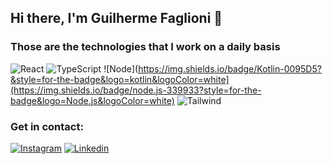 ## Hi there, I'm Guilherme Faglioni 🤖

### Those are the technologies that I work on a daily basis
![React](https://img.shields.io/badge/React-20232A?style=for-the-badge&logo=react&logoColor=61DAFB) ![TypeScript](https://img.shields.io/badge/TypeScript-007ACC?style=for-the-badge&logo=typescript&logoColor=white) ![Node](https://img.shields.io/badge/Kotlin-0095D5?&style=for-the-badge&logo=kotlin&logoColor=white](https://img.shields.io/badge/node.js-339933?style=for-the-badge&logo=Node.js&logoColor=white) ![Tailwind](https://img.shields.io/badge/Tailwind_CSS-38B2AC?style=for-the-badge&logo=tailwind-css&logoColor=white)

### Get in contact:
<a href="https://www.instagram.com/guilhermefaglioni?igsh=ajVpejdjanlhc21o&utm_source=qr">![Instagram](https://img.shields.io/badge/Instagram-E4405F?style=for-the-badge&logo=instagram&logoColor=white)</a>
<a href="https://www.linkedin.com/in/guilhermefaglioni/">![Linkedin](https://img.shields.io/badge/LinkedIn-0077B5?style=for-the-badge&logo=linkedin&logoColor=white)</a>

